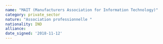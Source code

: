 ```yaml
---
name: "MAIT (Manufacturers Association for Information Technology)"
category: private_sector
nature: "Association professionnelle "
nationality: IND
alliance: 
date_signed: '2018-11-12'
---
```

    